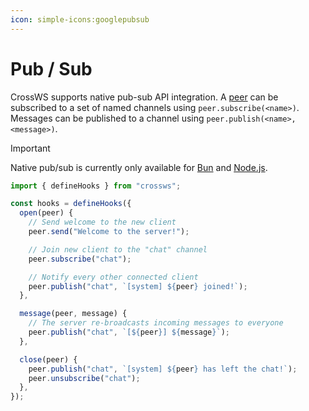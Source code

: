 ```yaml
---
icon: simple-icons:googlepubsub
---
```


# Pub / Sub

CrossWS supports native pub-sub API integration. A [peer](/guide/peer) can be subscribed to a set of named channels using `peer.subscribe(<name>)`. Messages can be published to a channel using `peer.publish(<name>, <message>)`.

> [!IMPORTANT]
> Native pub/sub is currently only available for [Bun](https://crossws.unjs.io/adapters/bun) and [Node.js](https://crossws.unjs.io/adapters/node).

```js
import { defineHooks } from "crossws";

const hooks = defineHooks({
  open(peer) {
    // Send welcome to the new client
    peer.send("Welcome to the server!");

    // Join new client to the "chat" channel
    peer.subscribe("chat");

    // Notify every other connected client
    peer.publish("chat", `[system] ${peer} joined!`);
  },

  message(peer, message) {
    // The server re-broadcasts incoming messages to everyone
    peer.publish("chat", `[${peer}] ${message}`);
  },

  close(peer) {
    peer.publish("chat", `[system] ${peer} has left the chat!`);
    peer.unsubscribe("chat");
  },
});
```
